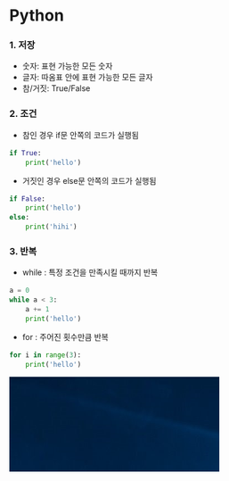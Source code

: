 # Python

### 1. 저장

- 숫자: 표현 가능한 모든 숫자
- 글자: 따옴표 안에 표현 가능한 모든 글자
- 참/거짓: True/False

### 2. 조건

- 참인 경우 if문 안쪽의 코드가 실행됨

``` python
if True:
    print('hello')
```

- 거짓인 경우 else문 안쪽의 코드가 실행됨

``` python
if False:
    print('hello')
else:
    print('hihi')
```

### 3. 반복

- while : 특정 조건을 만족시킬 때까지 반복

```python
a = 0
while a < 3:
    a += 1
    print('hello')
```

- for : 주어진 횟수만큼 반복

```python
for i in range(3):
    print('hello')
```



![practice](Python_3components.assets/practice.png)